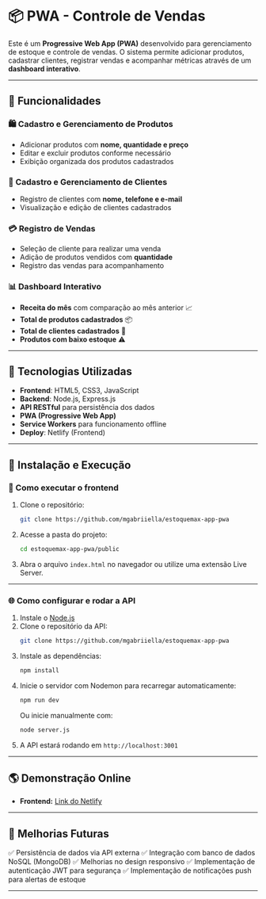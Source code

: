 # 📦 PWA - Controle de Vendas

Este é um **Progressive Web App (PWA)** desenvolvido para gerenciamento de estoque e controle de vendas. O sistema permite adicionar produtos, cadastrar clientes, registrar vendas e acompanhar métricas através de um **dashboard interativo**.

---

## 🚀 Funcionalidades

### 🛍️ Cadastro e Gerenciamento de Produtos
- Adicionar produtos com **nome, quantidade e preço**
- Editar e excluir produtos conforme necessário
- Exibição organizada dos produtos cadastrados

### 👥 Cadastro e Gerenciamento de Clientes
- Registro de clientes com **nome, telefone e e-mail**
- Visualização e edição de clientes cadastrados

### 💳 Registro de Vendas
- Seleção de cliente para realizar uma venda
- Adição de produtos vendidos com **quantidade**
- Registro das vendas para acompanhamento

### 📊 Dashboard Interativo
- **Receita do mês** com comparação ao mês anterior 📈
- **Total de produtos cadastrados** 📦
- **Total de clientes cadastrados** 👥
- **Produtos com baixo estoque** ⚠

---

## 📲 Tecnologias Utilizadas
- **Frontend**: HTML5, CSS3, JavaScript
- **Backend**: Node.js, Express.js
- **API RESTful** para persistência dos dados
- **PWA (Progressive Web App)**
- **Service Workers** para funcionamento offline
- **Deploy**: Netlify (Frontend)

---

## 🔧 Instalação e Execução

### 📌 Como executar o frontend
1. Clone o repositório:
   ```bash
   git clone https://github.com/mgabriiella/estoquemax-app-pwa
   ```
2. Acesse a pasta do projeto:
   ```bash
   cd estoquemax-app-pwa/public
   ```
3. Abra o arquivo `index.html` no navegador ou utilize uma extensão Live Server.

---

### 🌐 Como configurar e rodar a API

1. Instale o [Node.js](https://nodejs.org/)
2. Clone o repositório da API:
   ```bash
   git clone https://github.com/mgabriiella/estoquemax-app-pwa
   ```
3. Instale as dependências:
   ```bash
   npm install
   ```
4. Inicie o servidor com Nodemon para recarregar automaticamente:
   ```bash
   npm run dev
   ```
   Ou inicie manualmente com:
   ```bash
   node server.js
   ```
5. A API estará rodando em `http://localhost:3001`

---

## 🌎 Demonstração Online
- **Frontend:** [Link do Netlify]([estoquemax-app.netlify.app](https://estoquemax-app.netlify.app/))
---

## 📌 Melhorias Futuras
✅ Persistência de dados via API externa
✅ Integração com banco de dados NoSQL (MongoDB)
✅ Melhorias no design responsivo
✅ Implementação de autenticação JWT para segurança
✅ Implementação de notificações push para alertas de estoque

---



